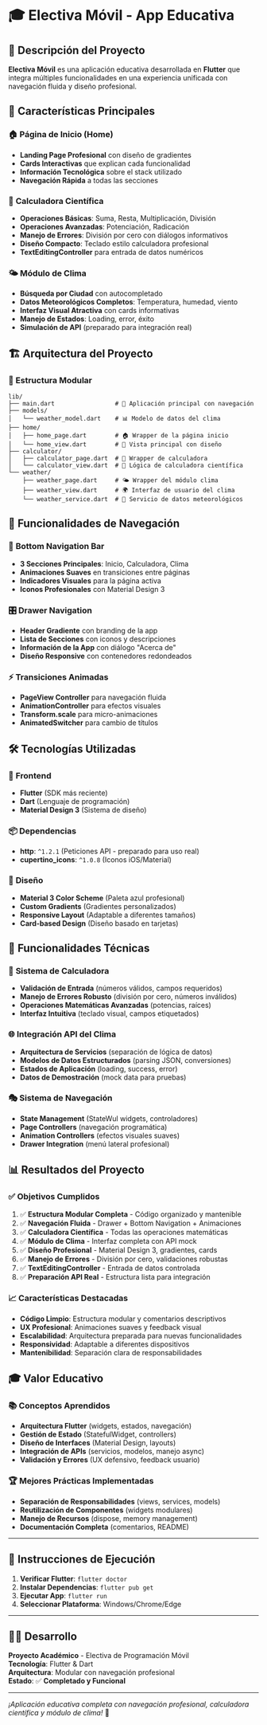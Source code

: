 # 🎓 Electiva Móvil - App Educativa

## 📱 Descripción del Proyecto

**Electiva Móvil** es una aplicación educativa desarrollada en **Flutter** que integra múltiples funcionalidades en una experiencia unificada con navegación fluida y diseño profesional.

## 🌟 Características Principales

### 🏠 **Página de Inicio (Home)**

- **Landing Page Profesional** con diseño de gradientes
- **Cards Interactivas** que explican cada funcionalidad
- **Información Tecnológica** sobre el stack utilizado
- **Navegación Rápida** a todas las secciones

### 🧮 **Calculadora Científica**

- **Operaciones Básicas**: Suma, Resta, Multiplicación, División
- **Operaciones Avanzadas**: Potenciación, Radicación
- **Manejo de Errores**: División por cero con diálogos informativos
- **Diseño Compacto**: Teclado estilo calculadora profesional
- **TextEditingController** para entrada de datos numéricos

### 🌤️ **Módulo de Clima**

- **Búsqueda por Ciudad** con autocompletado
- **Datos Meteorológicos Completos**: Temperatura, humedad, viento
- **Interfaz Visual Atractiva** con cards informativas
- **Manejo de Estados**: Loading, error, éxito
- **Simulación de API** (preparado para integración real)

## 🏗️ Arquitectura del Proyecto

### 📂 Estructura Modular

```
lib/
├── main.dart                 # 🚀 Aplicación principal con navegación
├── models/
│   └── weather_model.dart    # 📊 Modelo de datos del clima
├── home/
│   ├── home_page.dart        # 🏠 Wrapper de la página inicio
│   └── home_view.dart        # 🎨 Vista principal con diseño
├── calculator/
│   ├── calculator_page.dart  # 🧮 Wrapper de calculadora
│   └── calculator_view.dart  # 📱 Lógica de calculadora científica
└── weather/
    ├── weather_page.dart     # 🌤️ Wrapper del módulo clima
    ├── weather_view.dart     # 🌍 Interfaz de usuario del clima
    └── weather_service.dart  # 🔧 Servicio de datos meteorológicos
```

## 🎯 Funcionalidades de Navegación

### 📱 **Bottom Navigation Bar**

- **3 Secciones Principales**: Inicio, Calculadora, Clima
- **Animaciones Suaves** en transiciones entre páginas
- **Indicadores Visuales** para la página activa
- **Iconos Profesionales** con Material Design 3

### 🎛️ **Drawer Navigation**

- **Header Gradiente** con branding de la app
- **Lista de Secciones** con iconos y descripciones
- **Información de la App** con diálogo "Acerca de"
- **Diseño Responsive** con contenedores redondeados

### ⚡ **Transiciones Animadas**

- **PageView Controller** para navegación fluida
- **AnimationController** para efectos visuales
- **Transform.scale** para micro-animaciones
- **AnimatedSwitcher** para cambio de títulos

## 🛠️ Tecnologías Utilizadas

### 📱 **Frontend**

- **Flutter** (SDK más reciente)
- **Dart** (Lenguaje de programación)
- **Material Design 3** (Sistema de diseño)

### 📦 **Dependencias**

- **http**: `^1.2.1` (Peticiones API - preparado para uso real)
- **cupertino_icons**: `^1.0.8` (Iconos iOS/Material)

### 🎨 **Diseño**

- **Material 3 Color Scheme** (Paleta azul profesional)
- **Custom Gradients** (Gradientes personalizados)
- **Responsive Layout** (Adaptable a diferentes tamaños)
- **Card-based Design** (Diseño basado en tarjetas)

## 🚀 Funcionalidades Técnicas

### 🧮 **Sistema de Calculadora**

- **Validación de Entrada** (números válidos, campos requeridos)
- **Manejo de Errores Robusto** (división por cero, números inválidos)
- **Operaciones Matemáticas Avanzadas** (potencias, raíces)
- **Interfaz Intuitiva** (teclado visual, campos etiquetados)

### 🌐 **Integración API del Clima**

- **Arquitectura de Servicios** (separación de lógica de datos)
- **Modelos de Datos Estructurados** (parsing JSON, conversiones)
- **Estados de Aplicación** (loading, success, error)
- **Datos de Demostración** (mock data para pruebas)

### 🎭 **Sistema de Navegación**

- **State Management** (StateWul widgets, controladores)
- **Page Controllers** (navegación programática)
- **Animation Controllers** (efectos visuales suaves)
- **Drawer Integration** (menú lateral profesional)

## 📊 Resultados del Proyecto

### ✅ **Objetivos Cumplidos**

1. ✅ **Estructura Modular Completa** - Código organizado y mantenible
2. ✅ **Navegación Fluida** - Drawer + Bottom Navigation + Animaciones
3. ✅ **Calculadora Científica** - Todas las operaciones matemáticas
4. ✅ **Módulo de Clima** - Interfaz completa con API mock
5. ✅ **Diseño Profesional** - Material Design 3, gradientes, cards
6. ✅ **Manejo de Errores** - División por cero, validaciones robustas
7. ✅ **TextEditingController** - Entrada de datos controlada
8. ✅ **Preparación API Real** - Estructura lista para integración

### 📈 **Características Destacadas**

- **Código Limpio**: Estructura modular y comentarios descriptivos
- **UX Profesional**: Animaciones suaves y feedback visual
- **Escalabilidad**: Arquitectura preparada para nuevas funcionalidades
- **Responsividad**: Adaptable a diferentes dispositivos
- **Mantenibilidad**: Separación clara de responsabilidades

## 🎓 **Valor Educativo**

### 📚 **Conceptos Aprendidos**

- **Arquitectura Flutter** (widgets, estados, navegación)
- **Gestión de Estado** (StatefulWidget, controllers)
- **Diseño de Interfaces** (Material Design, layouts)
- **Integración de APIs** (servicios, modelos, manejo async)
- **Validación y Errores** (UX defensivo, feedback usuario)

### 🏆 **Mejores Prácticas Implementadas**

- **Separación de Responsabilidades** (views, services, models)
- **Reutilización de Componentes** (widgets modulares)
- **Manejo de Recursos** (dispose, memory management)
- **Documentación Completa** (comentarios, README)

---

## 🚀 **Instrucciones de Ejecución**

1. **Verificar Flutter**: `flutter doctor`
2. **Instalar Dependencias**: `flutter pub get`
3. **Ejecutar App**: `flutter run`
4. **Seleccionar Plataforma**: Windows/Chrome/Edge

---

## 👨‍💻 **Desarrollo**

**Proyecto Académico** - Electiva de Programación Móvil  
**Tecnología**: Flutter & Dart  
**Arquitectura**: Modular con navegación profesional  
**Estado**: ✅ **Completado y Funcional**

---

_¡Aplicación educativa completa con navegación profesional, calculadora científica y módulo de clima!_ 🎉

